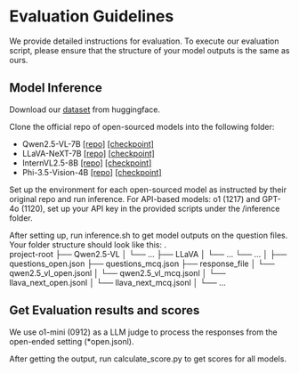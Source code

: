 # Evaluation Guidelines
We provide detailed instructions for evaluation. To execute our evaluation script, please ensure that the structure of your model outputs is the same as ours.

## Model Inference

Download our [dataset](https://huggingface.co/datasets/rippleripple/MMIR) from huggingface.

Clone the official repo of open-sourced models into the following folder:
* Qwen2.5-VL-7B [[repo]](https://github.com/QwenLM/Qwen2.5-VL) [[checkpoint]](https://huggingface.co/Qwen/Qwen2.5-VL-7B-Instruct)
* LLaVA-NeXT-7B [[repo]](https://github.com/LLaVA-VL/LLaVA-NeXT) [[checkpoint]](https://huggingface.co/llava-hf/llava-v1.6-mistral-7b-hf)
* InternVL2.5-8B [[repo]](https://github.com/OpenGVLab/InternVL) [[checkpoint]](https://huggingface.co/OpenGVLab/InternVL2_5-8B)
* Phi-3.5-Vision-4B [[repo]](https://github.com/microsoft/Phi-3CookBook) [[checkpoint]](https://huggingface.co/microsoft/Phi-3.5-vision-instruct)

Set up the environment for each open-sourced model as instructed by their original repo and run inference. For API-based models: o1 (1217) and GPT-4o (1120), set up your API key in the provided scripts under the /inference folder.

After setting up, run inference.sh to get model outputs on the question files. Your folder structure should look like this:
    .   
    project-root
    ├── Qwen2.5-VL
    │   └── ...
    ├── LLaVA
    │   └── ...
    └── ...
    │
    ├── questions_open.json
    ├── questions_mcq.json
    ├── response_file
    │   └── qwen2.5_vl_open.jsonl
    │   └── qwen2.5_vl_mcq.jsonl
    │   └── llava_next_open.jsonl
    │   └── llava_next_mcq.jsonl
    │   └── ...

## Get Evaluation results and scores

We use o1-mini (0912) as a LLM judge to process the responses from the open-ended setting (*open.jsonl).

After getting the output, run calculate_score.py to get scores for all models.


